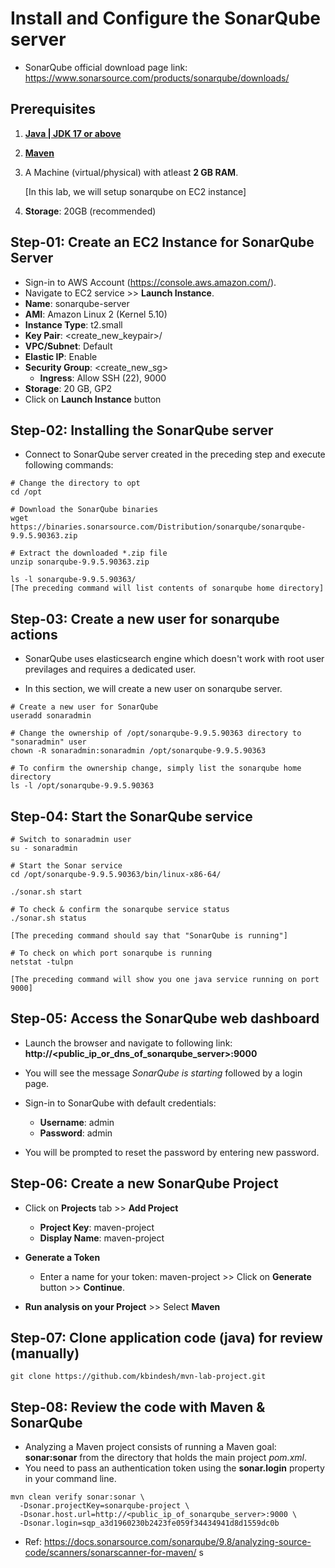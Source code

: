 # Install and Configure the SonarQube server

- SonarQube official download page link: https://www.sonarsource.com/products/sonarqube/downloads/

## Prerequisites

1. [**Java | JDK 17 or above**](https://github.com/kbindesh/maven-bootcamp/blob/main/Module-02_Setting_up_Maven_Environment/01-setup-mvn-on-amzn-linux-2.md)

2. [**Maven**](https://github.com/kbindesh/maven-bootcamp/blob/main/Module-02_Setting_up_Maven_Environment/01-setup-mvn-on-amzn-linux-2.md)

3. A Machine (virtual/physical) with atleast **2 GB RAM**.

   [In this lab, we will setup sonarqube on EC2 instance]

4. **Storage**: 20GB (recommended)

## Step-01: Create an EC2 Instance for SonarQube Server

- Sign-in to AWS Account (https://console.aws.amazon.com/).
- Navigate to EC2 service >> **Launch Instance**.
- **Name**: sonarqube-server
- **AMI**: Amazon Linux 2 (Kernel 5.10)
- **Instance Type**: t2.small
- **Key Pair**: <create_new_keypair>/<existing>
- **VPC/Subnet**: Default
- **Elastic IP**: Enable
- **Security Group**: <create_new_sg>
  - **Ingress**: Allow SSH (22), 9000
- **Storage**: 20 GB, GP2
- Click on **Launch Instance** button

## Step-02: Installing the SonarQube server

- Connect to SonarQube server created in the preceding step and execute following commands:

```
# Change the directory to opt
cd /opt

# Download the SonarQube binaries
wget https://binaries.sonarsource.com/Distribution/sonarqube/sonarqube-9.9.5.90363.zip

# Extract the downloaded *.zip file
unzip sonarqube-9.9.5.90363.zip

ls -l sonarqube-9.9.5.90363/
[The preceding command will list contents of sonarqube home directory]
```

## Step-03: Create a new user for sonarqube actions

- SonarQube uses elasticsearch engine which doesn't work with root user previlages and requires a dedicated user.

- In this section, we will create a new user on sonarqube server.

```
# Create a new user for SonarQube
useradd sonaradmin

# Change the ownership of /opt/sonarqube-9.9.5.90363 directory to "sonaradmin" user
chown -R sonaradmin:sonaradmin /opt/sonarqube-9.9.5.90363

# To confirm the ownership change, simply list the sonarqube home directory
ls -l /opt/sonarqube-9.9.5.90363
```

## Step-04: Start the SonarQube service

```
# Switch to sonaradmin user
su - sonaradmin

# Start the Sonar service
cd /opt/sonarqube-9.9.5.90363/bin/linux-x86-64/

./sonar.sh start

# To check & confirm the sonarqube service status
./sonar.sh status

[The preceding command should say that "SonarQube is running"]

# To check on which port sonarqube is running
netstat -tulpn

[The preceding command will show you one java service running on port 9000]
```

## Step-05: Access the SonarQube web dashboard

- Launch the browser and navigate to following link:
  **http://<public_ip_or_dns_of_sonarqube_server>:9000**

- You will see the message _SonarQube is starting_ followed by a login page.

- Sign-in to SonarQube with default credentials:

  - **Username**: admin
  - **Password**: admin

- You will be prompted to reset the password by entering new password.

## Step-06: Create a new SonarQube Project

- Click on **Projects** tab >> **Add Project**

  - **Project Key**: maven-project
  - **Display Name**: maven-project

- **Generate a Token**

  - Enter a name for your token: maven-project >> Click on **Generate** button >> **Continue**.

- **Run analysis on your Project** >> Select **Maven**

## Step-07: Clone application code (java) for review (manually)

```
git clone https://github.com/kbindesh/mvn-lab-project.git
```

## Step-08: Review the code with Maven & SonarQube

- Analyzing a Maven project consists of running a Maven goal: **sonar:sonar** from the directory that holds the main project _pom.xml_.
- You need to pass an authentication token using the **sonar.login** property in your command line.

```
mvn clean verify sonar:sonar \
  -Dsonar.projectKey=sonarqube-project \
  -Dsonar.host.url=http://<public_ip_of_sonarqube_server>:9000 \
  -Dsonar.login=sqp_a3d1960230b2423fe059f34434941d8d1559dc0b
```

- Ref: https://docs.sonarsource.com/sonarqube/9.8/analyzing-source-code/scanners/sonarscanner-for-maven/
  s

